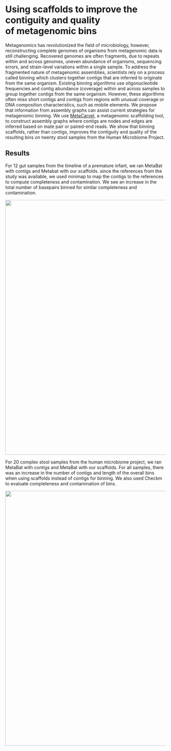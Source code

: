 # Using scaffolds to improve the contiguity and quality of metagenomic bins

Metagenomics has revolutionized the field of microbiology, however, reconstructing complete genomes of organisms from metagenomic data is still challenging. Recovered genomes are often fragments, due to repeats within and across genomes, uneven abundance of organisms, sequencing errors, and strain-level variations within a single sample. To address the fragmented nature of metagenomic assemblies, scientists rely on a process called binning which clusters together contigs that are inferred to originate from the same organism. Existing binning algorithms use oligonucleotide frequencies and contig abundance (coverage) within and across samples to group together contigs from the same organism. However, these algorithms often miss short contigs and contigs from regions with unusual coverage or DNA composition characteristics, such as mobile elements. We propose that information from assembly graphs can assist current strategies for metagenomic binning. We use [MetaCarvel](https://genomebiology.biomedcentral.com/articles/10.1186/s13059-019-1791-3), a metagenomic scaffolding tool, to construct assembly graphs where contigs are nodes and edges are inferred based on mate pair or paired-end reads. We show that binning scaffolds, rather than contigs, improves the contiguity and quality of the resulting bins on twenty stool samples from the Human Microbiome Project.

## Results
For 12 gut samples from the timeline of a premature infant, we ran MetaBat with contigs and Metabat with our scaffolds. since the references from the study was available, we used minimap to map the contigs to the references to compute completeness and contamination. We see an increase in the total number of basepairs binned for similar completeness and contamination.

<tr> 
    <p align="center"><img src="img/Fig-2-Sharon-Data.png" width=800 /></p>
</tr>

For 20 complex stool samples from the human microbiome project, we ran MetaBat with contigs and MetaBat with our scaffolds. For all samples, there was an increase in the number of contigs and length of the overall bins when using scaffolds instead of contigs for binning. We also used Checkm to evaluate completeness and contamination of bins. 

<tr> 
    <p align="center"><img src="img/Fig-3-HMP-Samples.png" width=800 /></p>
</tr>
 

